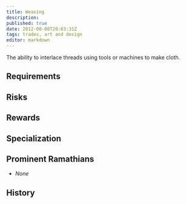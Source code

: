 ```yaml
---
title: Weaving
description:
published: true
date: 2012-08-08T20:03:31Z
tags: trades, art and design
editor: markdown
---
```


The ability to interlace threads using tools or machines to make cloth.

## Requirements

## Risks

## Rewards

## Specialization

## Prominent Ramathians

- *None*

## History

